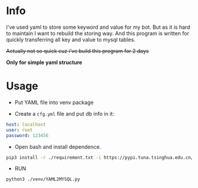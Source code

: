 # Info

I've used yaml to store some keyword and value for my bot. But as it is hard to maintain I want to rebuild the storing way. And this program is written for quickly transferring all key and value to mysql tables. 

~~Actually not so quick cuz i've build this program for 2 days~~  

**Only for simple yaml structure**

# Usage

- Put YAML file into venv package

- Create a `cfg.yml` file and put db info in it:

```yaml
host: localhost
user: root
password: 123456
``` 

- Open bash and install dependence.

```bash
pip3 install -r ./requirement.txt -i https://pypi.tuna.tsinghua.edu.cn/simple
``` 

- RUN

```bash
python3 ./venv/YAML2MYSQL.py
```

